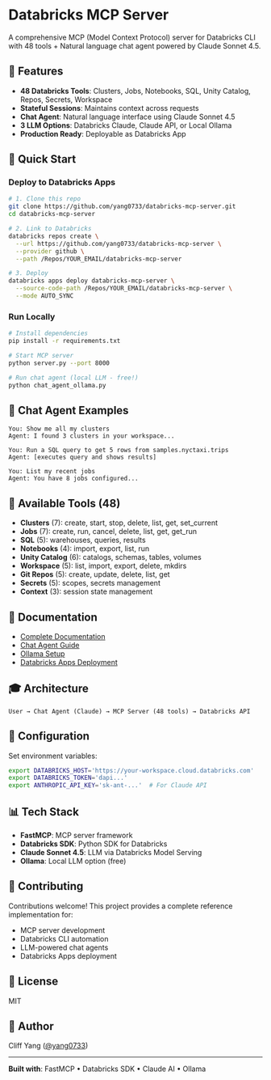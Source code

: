# Databricks MCP Server

A comprehensive MCP (Model Context Protocol) server for Databricks CLI with 48 tools + Natural language chat agent powered by Claude Sonnet 4.5.

## 🎯 Features

- **48 Databricks Tools**: Clusters, Jobs, Notebooks, SQL, Unity Catalog, Repos, Secrets, Workspace
- **Stateful Sessions**: Maintains context across requests
- **Chat Agent**: Natural language interface using Claude Sonnet 4.5
- **3 LLM Options**: Databricks Claude, Claude API, or Local Ollama
- **Production Ready**: Deployable as Databricks App

## 🚀 Quick Start

### Deploy to Databricks Apps

```bash
# 1. Clone this repo
git clone https://github.com/yang0733/databricks-mcp-server.git
cd databricks-mcp-server

# 2. Link to Databricks
databricks repos create \
  --url https://github.com/yang0733/databricks-mcp-server \
  --provider github \
  --path /Repos/YOUR_EMAIL/databricks-mcp-server

# 3. Deploy
databricks apps deploy databricks-mcp-server \
  --source-code-path /Repos/YOUR_EMAIL/databricks-mcp-server \
  --mode AUTO_SYNC
```

### Run Locally

```bash
# Install dependencies
pip install -r requirements.txt

# Start MCP server
python server.py --port 8000

# Run chat agent (local LLM - free!)
python chat_agent_ollama.py
```

## 💬 Chat Agent Examples

```
You: Show me all my clusters
Agent: I found 3 clusters in your workspace...

You: Run a SQL query to get 5 rows from samples.nyctaxi.trips
Agent: [executes query and shows results]

You: List my recent jobs
Agent: You have 8 jobs configured...
```

## 🔧 Available Tools (48)

- **Clusters** (7): create, start, stop, delete, list, get, set_current
- **Jobs** (7): create, run, cancel, delete, list, get, get_run
- **SQL** (5): warehouses, queries, results
- **Notebooks** (4): import, export, list, run
- **Unity Catalog** (6): catalogs, schemas, tables, volumes
- **Workspace** (5): list, import, export, delete, mkdirs
- **Git Repos** (5): create, update, delete, list, get
- **Secrets** (5): scopes, secrets management
- **Context** (3): session state management

## 📖 Documentation

- [Complete Documentation](./README.md)
- [Chat Agent Guide](./CHAT_AGENT.md)
- [Ollama Setup](./OLLAMA_SETUP.md)
- [Databricks Apps Deployment](./DATABRICKS_APPS_DEPLOYMENT.md)

## 🎓 Architecture

```
User → Chat Agent (Claude) → MCP Server (48 tools) → Databricks API
```

## 🔐 Configuration

Set environment variables:
```bash
export DATABRICKS_HOST='https://your-workspace.cloud.databricks.com'
export DATABRICKS_TOKEN='dapi...'
export ANTHROPIC_API_KEY='sk-ant-...'  # For Claude API
```

## 📊 Tech Stack

- **FastMCP**: MCP server framework
- **Databricks SDK**: Python SDK for Databricks
- **Claude Sonnet 4.5**: LLM via Databricks Model Serving
- **Ollama**: Local LLM option (free)

## 🤝 Contributing

Contributions welcome! This project provides a complete reference implementation for:
- MCP server development
- Databricks CLI automation
- LLM-powered chat agents
- Databricks Apps deployment

## 📝 License

MIT

## 👤 Author

Cliff Yang ([@yang0733](https://github.com/yang0733))

---

**Built with**: FastMCP • Databricks SDK • Claude AI • Ollama

